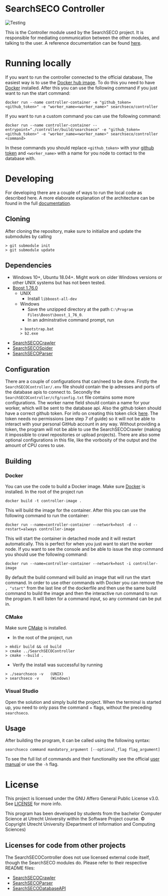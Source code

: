 # SearchSECO Controller
![Testing](https://github.com/SecureSECO/SearchSECOController/actions/workflows/testing.yml/badge.svg)

This is the Controller module used by the SearchSECO project. It is responsible for mediating communication between the other modules, and talking to the user. A reference documentation can be found [here](https://secureseco.github.io/SearchSECOController/).

# Running locally
If you want to run the controller connected to the official database, The easiest way is to use the [Docker hub image](https://hub.docker.com/r/searchseco/controller). To do this you need to have [Docker](https://docs.docker.com/get-docker/) installed. After this you can use the following command if you just want to run the start command:
```
docker run --name controller-container -e "github_token=<github_token>" -e "worker_name=<worker_name>" searchseco/controller
```
If you want to run a custom command you can use the following command:
```
docker run --name controller-container --entrypoint="./controller/build/searchseco" -e "github_token=<github_token>" -e "worker_name=<worker_name>" searchseco/controller <command>
```
In these commands you should replace `<github_token>` with your [github token](https://docs.github.com/en/github/authenticating-to-github/keeping-your-account-and-data-secure/creating-a-personal-access-token) and `<worker_name>` with a name for you node to contact to the database with.

# Developing
For developing there are a couple of ways to run the local code as described here. A more elaborate explanation of the architecture can be found in the full [documentation](./Documentation/Documentation.pdf). 

## Cloning
After cloning the repository, make sure to initialize and update the submodules by calling 
```
> git submodule init 
> git submodule update
```

## Dependencies
- Windows 10+, Ubuntu 18.04+. Might work on older Windows versions or other UNIX systems but has not been tested.
- [Boost 1.76.0](https://www.boost.org/users/download/)
   - UNIX
      - Install `libboost-all-dev`
   - Windows
      - Save the unzipped directory at the path `C:\Program Files\Boost\boost_1_76_0`.
      - In an adminstrative command prompt, run 
      ```
      > bootstrap.bat
      > b2.exe
      ```
- [SearchSECOCrawler](https://github.com/SecureSECO/SearchSECOCrawler)
- [SearchSECOSpider](https://github.com/SecureSECO/SearchSECOSpider)
- [SearchSECOParser](https://github.com/SecureSECO/SearchSECOParser)

## Configuration
There are a couple of configurations that can/need to be done. Firstly the `SearchSECOController/.env` file should contain the ip adresses and ports of the database apis to connect to. Secondly the `SearchSECOController/cfg/config.txt` file contains some more configurations. The worker name field should contain a name for your worker, which will be sent to the database api. Also the github token should have a correct github token. For info on creating this token click [here](https://docs.github.com/en/github/authenticating-to-github/keeping-your-account-and-data-secure/creating-a-personal-access-token). The token needs no permissions (see step 7 of guide) so it will not be able to interact with your personal GitHub account in any way. Without providing a token, the program will not be able to use the SearchSECOCrawler (making it impossible to crawl repositories or upload projects). There are also some optional configurations in this file, like the vorbosity of the output and the amount of CPU cores to use.

## Building
### Docker
You can use the code to build a Docker image. Make sure [Docker](https://docs.docker.com/get-docker/) is installed. In the root of the project run
```
docker build -t controller-image .
```
This will build the image for the container. After this you can use the following command to run the container:
```
docker run --name=controller-container --network=host -d --restart=always controller-image
```
This will start the container in detached mode and it will restart automatically. This is perfect for when you just want to start the worker node. If you want to see the console and be able to issue the stop command you should use the following command:
```
docker run --name=controller-container --network=host -i controller-image
```

By default the build command will build an image that will run the start command. In order to use other commands with Docker you can remove the `, "start"` from the last line of the dockerfile and then use the same build command to build the image and then the interactive run command to run the program. It will listen for a command input, so any command can be put in.

### CMake
Make sure [CMake](https://cmake.org/download) is installed.
- In the root of the project, run
```
> mkdir build && cd build
> cmake ../SearchSECOController
> cmake --build .
```
- Verify the install was successful by running
```
> ./searchseco -v   (UNIX)
> searchseco -v     (Windows)
```

### Visual Studio
Open the solution and simply build the project. When the terminal is started up, you need to only pass the command + flags, without the preceding `searchseco`.

## Usage
After building the program, it can be called using the following syntax:  
```
searchseco command mandatory_argument [--optional_flag flag_argument]
``` 
To see the full list of commands and their functionality see the official [user manual](./Documentation/User_Manual.pdf) or use the `-h` flag.

# License

This project is licensed under the GNU Affero General Public License v3.0. See [LICENSE](LICENSE) for more info.

This program has been developed by students from the bachelor Computer Science at Utrecht University within the Software Project course.
© Copyright Utrecht University (Department of Information and Computing Sciences)

## Licenses for code from other projects

The SearchSECOController does not use licensed external code itself, though the SearchSECO modules do. Please refer to their respective README files:

* [SearchSECOCrawler](https://github.com/SecureSECO/SearchSECOCrawler#licenses-for-code-from-other-projects)
* [SearchSECOParser](https://github.com/SecureSECO/SearchSECOParser#licenses-for-code-from-other-projects)
* [SearchSECODatabaseAPI](https://github.com/SecureSECO/SearchSECODatabaseAPI#licenses-for-code-from-other-projects)
